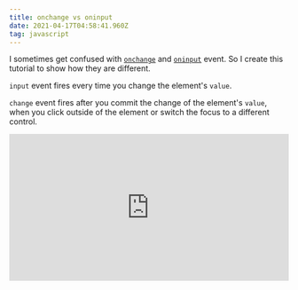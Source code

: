 ```yaml
---
title: onchange vs oninput
date: 2021-04-17T04:58:41.960Z
tag: javascript
---
```

I sometimes get confused with [`onchange`](https://developer.mozilla.org/en-US/docs/Web/API/GlobalEventHandlers/onchange) and [`oninput`](https://developer.mozilla.org/en-US/docs/Web/API/GlobalEventHandlers/oninput) event. So I create this tutorial to show how they are different.

`input` event fires every time you change the element's `value`.

`change` event fires after you commit the change of the element's `value`, when you click outside of the element or switch the focus to a different control.

<iframe height="265" style="width: 100%;" scrolling="no" title="Onchange vs oninput" src="https://codepen.io/phongduong/embed/preview/BaQJGyV?height=265&theme-id=dark&default-tab=js,result" frameborder="no" loading="lazy" allowtransparency="true" allowfullscreen="true">
  See the Pen <a href='https://codepen.io/phongduong/pen/BaQJGyV'>Onchange vs oninput</a> by Phong Duong
  (<a href='https://codepen.io/phongduong'>@phongduong</a>) on <a href='https://codepen.io'>CodePen</a>.
</iframe>